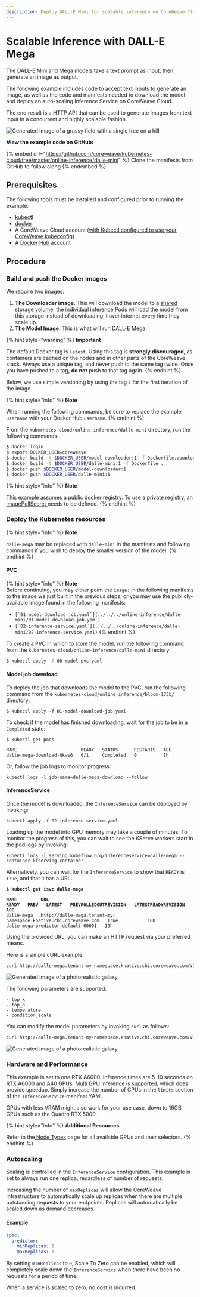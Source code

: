 ```yaml
---
description: Deploy DALL-E Mini for scalable inference on CoreWeave Cloud
---
```


# Scalable Inference with DALL-E Mega

The [DALL-E Mini and Mega](https://huggingface.co/dalle-mini/dalle-mega) models take a text prompt as input, then generate an image as output.

The following example includes code to accept text inputs to generate an image, as well as the code and manifests needed to download the model and deploy an auto-scaling Inference Service on CoreWeave Cloud.

The end result is a HTTP API that can be used to generate images from text input in a concurrent and highly scalable fashion.

![Generated image of a grassy field with a single tree on a hill](../../.gitbook/assets/tree.png)

**View the example code on GitHub:**

{% embed url="https://github.com/coreweave/kubernetes-cloud/tree/master/online-inference/dalle-mini" %}
Clone the manifests from GitHub to follow along
{% endembed %}

## Prerequisites

The following tools must be installed and configured prior to running the example:

* [kubectl](https://docs.coreweave.com/coreweave-kubernetes/getting-started#install-kubernetes-command-line-tools)
* [docker](https://docs.docker.com/get-docker/)
* A CoreWeave Cloud account ([with Kubectl configured to use your CoreWeave kubeconfig](https://docs.coreweave.com/coreweave-kubernetes/getting-started#obtain-access-credentials))
* A [Docker Hub](https://hub.docker.com/) account

## Procedure

### Build and push the Docker images

We require two images:

1. **The Downloader image.** This will download the model to a [shared storage volume](../../storage/storage/), the individual inference Pods will load the model from this storage instead of downloading it over internet every time they scale up.&#x20;
2. **The Model Image.** This is what will run DALL-E Mega.

{% hint style="warning" %}
**Important**

The default Docker tag is `latest`. Using this tag is **strongly** **discouraged**, as containers are cached on the nodes and in other parts of the CoreWeave stack. Always use a unique tag, and never push to the same tag twice. Once you have pushed to a tag, **do not** push to that tag again.
{% endhint %}

Below, we use simple versioning by using the tag `1` for the first iteration of the image.

{% hint style="info" %}
**Note**

When running the following commands, be sure to replace the example `username` with your Docker Hub `username`.
{% endhint %}

From the `kubernetes-cloud/online-inference/dalle-mini` directory, run the following commands:

```bash
$ docker login
$ export DOCKER_USER=coreweave
$ docker build -t $DOCKER_USER/model-downloader:1 -f Dockerfile.downloader . 
$ docker build -t $DOCKER_USER/dalle-mini:1 -f Dockerfile . 
$ docker push $DOCKER_USER/model-downloader:1
$ docker push $DOCKER_USER/dalle-mini:1
```

{% hint style="info" %}
**Note**

This example assumes a public docker registry. To use a private registry, an [imagePullSecret ](https://kubernetes.io/docs/tasks/configure-pod-container/pull-image-private-registry/)needs to be defined.
{% endhint %}

### Deploy the Kubernetes resources

{% hint style="info" %}
**Note**

`dalle-mega` may be replaced with `dalle-mini` in the manifests and following commands if you wish to deploy the smaller version of the model.&#x20;
{% endhint %}

#### PVC

{% hint style="info" %}
**Note**\
Before continuing, you may either point the `image:` in the following manifests to the image we just built in the previous steps, or you may use the publicly-available image found in the following manifests:

* ``[`01-model-download-job.yaml`](../../../online-inference/dalle-mini/01-model-download-job.yaml)``
* ``[`02-inference-service.yaml`](../../../online-inference/dalle-mini/02-inference-service.yaml)``
{% endhint %}

To create a PVC in which to store the model, run the following command from the `kubernetes-cloud/online-inference/dalle-mini` directory:

```bash
$ kubectl apply -f 00-model-pvc.yaml
```

#### Model job download

To deploy the job that downloads the model to the PVC, run the following command from the `kubernetes-cloud/online-inference/bloom-175b/` directory:

```
$ kubectl apply -f 01-model-download-job.yaml
```

To check if the model has finished downloading, wait for the job to be in a `Completed` state:

```
$ kubectl get pods

NAME                        READY   STATUS      RESTARTS   AGE
dalle-mega-download-hkws6   0/1     Completed   0          1h
```

Or, follow the job logs to monitor progress:

```
kubectl logs -l job-name=dalle-mega-download --follow
```

#### InferenceService

Once the model is downloaded, the `InferenceService` can be deployed by invoking:

```
kubectl apply -f 02-inference-service.yaml
```

Loading up the model into GPU memory may take a couple of minutes. To monitor the progress of this, you can wait to see the KServe workers start in the pod logs by invoking:

```
kubectl logs -l serving.kubeflow.org/inferenceservice=dalle-mega --container kfserving-container
```

Alternatively, you can wait for the `InferenceService` to show that `READY` is `True`, and that it has a URL:

<pre class="language-bash"><code class="lang-bash"><strong>$ kubectl get isvc dalle-mega
</strong><strong>
</strong><strong>NAME         URL                                                                        READY   PREV   LATEST   PREVROLLEDOUTREVISION   LATESTREADYREVISION                  AGE
</strong>dalle-mega   http://dalle-mega.tenant-my-namespace.knative.chi.coreweave.com   True           100                              dalle-mega-predictor-default-00001   19h
</code></pre>

Using the provided URL, you can make an HTTP request via your preferred means.

Here is a simple cURL example:

```bash
curl http://dalle-mega.tenant-my-namespace.knative.chi.coreweave.com/v1/models/dalle-mega:predict -d '{"prompt": "Photorealistic galaxy"}' --output prediction.png && open prediction.png
```



![Generated image of a photorealistic galaxy](../../.gitbook/assets/galaxy.png)

The following parameters are supported:

```
- top_k
- top_p
- temperature
- condition_scale
```

You can modify the model parameters by invoking `curl` as follows:

```bash
curl http://dalle-mega.tenant-my-namespace.knative.chi.coreweave.com/v1/models/dalle-mega:predict -d '{"prompt": "Photorealistic galaxy", "parameters": {"top_k": 100, "top_p": 2.0, "temperature": 1.5, "condition_scale": 15.0}}' --output prediction.png && open prediction.png
```

![Generated image of a photorealistic galaxy](../../.gitbook/assets/galaxy2.png)

### Hardware and Performance

This example is set to one RTX A6000. Inference times are 5-10 seconds on RTX A6000 and A40 GPUs. Multi GPU Inference is supported, which does provide speedup. Simply increase the number of GPUs in the `limits` section of the `InferenceService` manifest YAML.

GPUs with less VRAM might also work for your use case, down to 16GB GPUs such as the Quadro RTX 5000.

{% hint style="info" %}
**Additional Resources**

Refer to the[ Node Types](https://docs.coreweave.com/coreweave-kubernetes/node-types) page for all available GPUs and their selectors.
{% endhint %}

### Autoscaling

Scaling is controlled in the `InferenceService` configuration. This example is set to always run one replica, regardless of number of requests.

Increasing the number of `maxReplicas` will allow the CoreWeave infrastructure to automatically scale up replicas when there are multiple outstanding requests to your endpoints. Replicas will automatically be scaled down as demand decreases.

#### Example

```yaml
spec:
  predictor:
    minReplicas: 1
    maxReplicas: 1
```

By setting `minReplicas` to `0`, Scale To Zero can be enabled, which will completely scale down the `InferenceService` when there have been no requests for a period of time.

When a service is scaled to zero, no cost is incurred.
